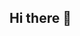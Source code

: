 ## Hi there 👋

<!--
**Ferrykusnadi01/Ferrykusnadi01** is a ✨ _special_ ✨ repository because its `README.md` (this file) appears on your GitHub profile.

- 🔭 I’m currently student on politeknik negeri media kreatif
- 🌱 I’m currently learning multimedia engineering technology
- 👯 I’m looking to collaborate on college students who are interested in multimedia
- 💬 Ask me about on socmed
- 📫 How to reach me: @ferrykazuto_
- 😄 Pronouns: He/Him
- ⚡ Fun fact: i like kpop and anime✨
-->
